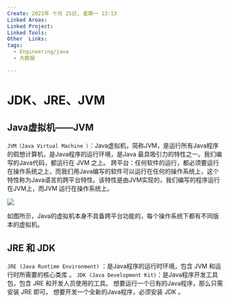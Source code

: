 ```yaml
---
Create: 2021年 十月 25日, 星期一 13:13
Linked Areas: 
Linked Project:
Linked Tools: 
Other  Links: 
tags: 
  - Engineering/java
  - 大数据

---
```

# JDK、JRE、JVM

## Java虚拟机——JVM

`JVM（Java Virtual Machine ）`：Java虚拟机，简称JVM，是运行所有Java程序的假想计算机，是Java程序的运行环境，是Java 最具吸引力的特性之一。我们编写的Java代码，都运行在 JVM 之上。 跨平台：任何软件的运行，都必须要运行在操作系统之上，而我们用Java编写的软件可以运行在任何的操作系统上，这个特性称为Java语言的跨平台特性。该特性是由JVM实现的，我们编写的程序运行在JVM上，而JVM 运行在操作系统上。

![](https://images-1257755739.cos.ap-guangzhou.myqcloud.com/hexo/posts/java-basic/image-20200905091050620.png)

如图所示，Java的虚拟机本身不具备跨平台功能的，每个操作系统下都有不同版本的虚拟机。

## JRE 和 JDK

`JRE (Java Runtime Environment)` ：是Java程序的运行时环境，包含 JVM 和运行时所需要的核心类库 。
`JDK (Java Development Kit)`：是Java程序开发工具包，包含 JRE 和开发人员使用的工具。
想要运行一个已有的Java程序，那么只需安装 JRE 即可。
想要开发一个全新的Java程序，必须安装 JDK 。

